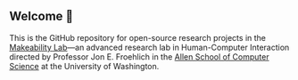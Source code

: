 ## Welcome 👋

This is the GitHub repository for open-source research projects in the [Makeability Lab](https://makeabilitylab.cs.washington.edu/)—an advanced research lab in Human-Computer Interaction directed by Professor Jon E. Froehlich in the [Allen School of Computer Science](https://cs.washington.edu/) at the University of Washington.
